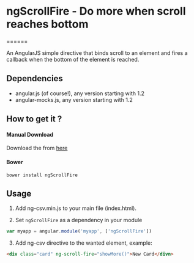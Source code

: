 # ngScrollFire - Do more when scroll reaches bottom
======

An AngularJS simple directive that binds scroll to an element and fires a callback when the bottom of the element is reached.

## Dependencies
* angular.js (of course!), any version starting with 1.2
* angular-mocks.js, any version starting with 1.2


## How to get it ?

#### Manual Download
Download the from [here](https://github.com/amitmutrezas/ngScrollFire/releases)

#### Bower
```
bower install ngScrollFire
```

## Usage
1. Add ng-csv.min.js to your main file (index.html).

2. Set `ngScrollFire` as a dependency in your module
  ```javascript
  var myapp = angular.module('myapp', ['ngScrollFire'])
  ```

3. Add ng-csv directive to the wanted element, example:
  ```html
  <div class="card" ng-scroll-fire="showMore()">New Card</divn>
  ```


